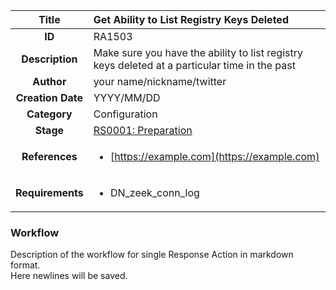 | Title                       | Get Ability to List Registry Keys Deleted         |
|:---------------------------:|:--------------------|
| **ID**                      | RA1503            |
| **Description**             | Make sure you have the ability to list registry keys deleted at a particular time in the past   |
| **Author**                  | your name/nickname/twitter        |
| **Creation Date**           | YYYY/MM/DD |
| **Category**                | Configuration      |
| **Stage**                   |[RS0001: Preparation](../Response_Stages/RS0001.md)| 
| **References** |<ul><li>[https://example.com](https://example.com)</li></ul>|
| **Requirements** |<ul><li>DN_zeek_conn_log</li></ul>|

### Workflow

Description of the workflow for single Response Action in markdown format.  
Here newlines will be saved.
